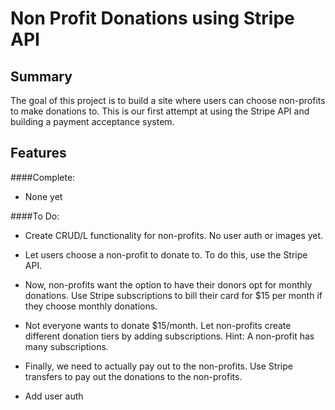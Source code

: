Non Profit Donations using Stripe API
=====================================

Summary
-------
The goal of this project is to build a site where users can choose non-profits to make donations to. This is our first attempt at using the Stripe API and building a payment acceptance system.

Features
--------
####Complete:
* None yet

####To Do:
* Create CRUD/L functionality for non-profits. No user auth or images yet.

* Let users choose a non-profit to donate to. To do this, use the Stripe API.

* Now, non-profits want the option to have their donors opt for monthly donations. Use Stripe subscriptions to bill their card for $15 per month if they choose monthly donations.

* Not everyone wants to donate $15/month. Let non-profits create different donation tiers by adding subscriptions. Hint: A non-profit has many subscriptions.

* Finally, we need to actually pay out to the non-profits. Use Stripe transfers to pay out the donations to the non-profits.

* Add user auth
